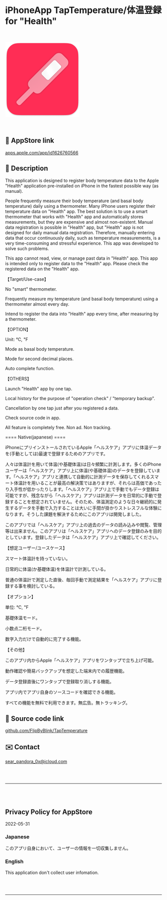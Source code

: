 # iPhoneApp TapTemperature/体温登録 for "Health"


<br>

![](TapTemperature/Assets.xcassets/LaunchIcon.imageset/TapTemp_Icon240w.png)

<br>


## 🔗 AppStore link

[apps.apple.com/app/id1626760566](https://apps.apple.com/app/id1626760566)


## 📄 Description
<!-- Manually sync below text between "🛠Menu.swift/📄About" and "AppStoreConnect/Description" and "/README.md(here)". -->

This application is designed to register body temperature data to the Apple "Health" application pre-installed on iPhone in the fastest possible way (as manual).

People frequently measure their body temperature (and basal body temperature) daily using a thermometer. Many iPhone users register their temperature data on "Health" app. The best solution is to use a smart thermometer that works with "Health" app and automatically stores measurements, but they are expensive and almost non-existent. Manual data registration is possible in "Health" app, but "Health" app is not designed for daily manual data registration. Therefore, manually entering data that occur continuously daily, such as temperature measurements, is a very time-consuming and stressful experience. This app was developed to solve such problems.

This app cannot read, view, or manage past data in "Health" app. This app is intended only to register data to the "Health" app. Please check the registered data on the "Health" app.

【Target/Use-case】

No "smart" thermometer.

Frequently measure my temperature (and basal body temperature) using a thermometer almost every day.

Intend to register the data into "Health" app every time, after measuring by a thermometer.

【OPTION】

Unit: ℃, ℉

Mode as basal body temperature.

Mode for second decimal places.

Auto complete function.

【OTHERS】

Launch "Health" app by one tap.

Local history for the purpose of "operation check" / "temporary backup".

Cancellation by one tap just after you registered a data.

Check source code in app.

All feature is completely free. Non ad. Non tracking.


==== Native(japanese) ====

iPhoneにプリインストールされているApple「ヘルスケア」アプリに体温データを(手動としては)最速で登録するためのアプリです。

人々は体温計を用いて体温(や基礎体温)は日々頻繁に計測します。多くのiPhoneユーザーは「ヘルスケア」アプリ上に体温(や基礎体温)のデータを登録しています。「ヘルスケア」アプリと連携して自動的に計測データを保存してくれるスマート体温計を用いることが最高の解決策ではありますが、それらは高価であったり入手性が低かったりします。「ヘルスケア」アプリ上で手動でもデータ登録は可能ですが、残念ながら「ヘルスケア」アプリは計測データを日常的に手動で登録することを想定されていません。そのため、体温測定のような日々継続的に発生するデータを手動で入力することは大いに手間が掛かりストレスフルな体験になります。そうした課題を解決するためにこのアプリは開発しました。

このアプリでは「ヘルスケア」アプリ上の過去のデータの読み込みや閲覧、管理等は出来ません。このアプリは「ヘルスケア」アプリへのデータ登録のみを目的としています。登録したデータは「ヘルスケア」アプリ上で確認してください。

【想定ユーザー/ユースケース】

スマート体温計を持っていない。

日常的に体温(か基礎体温)を体温計で計測している。

普通の体温計で測定した直後、毎回手動で測定結果を「ヘルスケア」アプリに登録する事を検討している。

【オプション】

単位: ℃, ℉

基礎体温モード。

小数点二桁モード。

数字入力だけで自動的に完了する機能。

【その他】

このアプリ内からApple「ヘルスケア」アプリをワンタップで立ち上げ可能。

動作確認や簡易バックアップを想定した端末内での履歴機能。

データ登録直後にワンタップで登録取り消しする機能。

アプリ内でアプリ自身のソースコードを確認できる機能。

すべての機能を無料で利用できます。無広告。無トラッキング。




## 🧰 Source code link

[github.com/FlipByBlink/TapTemperature](https://github.com/FlipByBlink/TapTemperature)


## ✉️ Contact

sear_pandora_0x@icloud.com




<br>

<br>

------

<br>

<br>


## Privacy Policy for AppStore


2022-05-31


### Japanese

このアプリ自身において、ユーザーの情報を一切収集しません。


### English

This application don't collect user infomation.


<br>

<br>

------

<br>

<br>


<!-- URL "Support page for AppStore" -->
<!-- https://flipbyblink.github.io/TapTemperature/ -->

<!-- URL "Privacy Policy for AppStore" -->
<!-- https://flipbyblink.github.io/TapTemperature/#privacy-policy-for-appstore -->
